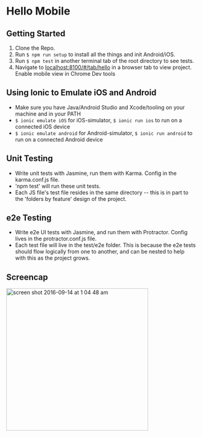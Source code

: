 # Hello Mobile #

## Getting Started ##

  1. Clone the Repo.
  2. Run `$ npm run setup` to install all the things and init Android/iOS.
  3. Run `$ npm test` in another terminal tab of the root directory to see tests.
  4. Navigate to <localhost:8100/#/tab/hello> in a browser tab to view project. Enable mobile view in Chrome Dev tools

## Using Ionic to Emulate iOS and Android ##

  - Make sure you have Java/Android Studio and Xcode/tooling on your machine
    and in your PATH
  - `$ ionic emulate iOS` for iOS-simulator, `$ ionic run ios` to run on a connected iOS device
  - `$ ionic emulate android` for Android-simulator, `$ ionic run android` to run on a connected Android device


## Unit Testing ##
  - Write unit tests with Jasmine, run them with Karma. Config in the karma.conf.js file.
  - 'npm test' will run these unit tests.
  - Each JS file's test file resides in the same directory -- this is in part to the 'folders by feature' design of the project.


## e2e Testing ##

  - Write e2e UI tests with Jasmine, and run them with Protractor. Config lives in the protractor.conf.js file.
  - Each test file will live in the test/e2e folder. This is because the e2e tests should flow logically from one to another, and can be nested to help with this as the project grows.

## Screencap ##

<img width="376" alt="screen shot 2016-09-14 at 1 04 48 am" src="https://cloud.githubusercontent.com/assets/10601340/18501588/463559a2-7a17-11e6-8e23-0e1f0006ea50.png">
